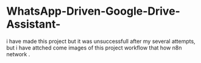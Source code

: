 # WhatsApp-Driven-Google-Drive-Assistant-
i have made this project but it was unsuccessfull after my several attempts, but i have attched come images of this project workflow that how n8n network .
